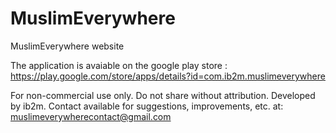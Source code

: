 # MuslimEverywhere
MuslimEverywhere website

The application is avaiable on the google play store :
https://play.google.com/store/apps/details?id=com.ib2m.muslimeverywhere

For non-commercial use only. Do not share without attribution. Developed by ib2m. Contact available for suggestions, improvements, etc. at: muslimeverywherecontact@gmail.com
